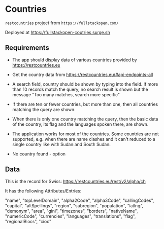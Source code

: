 # Countries

`restcountries` project from `https://fullstackopen.com/`

Deployed at https://fullstackopen-coutries.surge.sh

## Requirements

* The app should display data of various countries provided by https://restcountries.eu

* Get the country data from https://restcountries.eu/#api-endpoints-all

* A search field, country should be shown by typing into the field. If more than 10 records match the query, no search result is shown but the message "Too many matches, search more specific"

* If there are ten or fewer countries, but more than one, then all countries matching the query are shown

* When there is only one country matching the query, then the basic data of the country, its flag and the languages spoken there, are shown.

* The application works for most of the countries. Some countries are not supported, e.g. when there are name clashes and it can't reduced to a single country like with Sudan and South Sudan.

* No country found - option

## Data

This is the record for Swiss: https://restcountries.eu/rest/v2/alpha/ch

It has the following Attributes/Entries:

"name",
"topLevelDomain",
"alpha2Code",
"alpha3Code",
"callingCodes",
"capital",
"altSpellings",
"region",
"subregion",
"population",
"latlng",
"demonym",
"area",
"gini",
"timezones",
"borders",
"nativeName",
"numericCode",
"currencies",
"languages",
"translations",
"flag",
"regionalBlocs",
"cioc"
